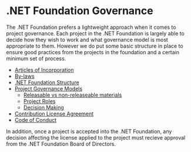 # .NET Foundation Governance

The .NET Foundation prefers a lightweight approach when it comes to project governance. Each 
project in the .NET Foundation is largely able to decide how they wish to work and what governance
model is most appropriate to them. However we do put some basic structure in place to 
ensure good practices from the projects in the foundation and a certain minimum set of
process.

 - [Articles of Incorporation](https://dnfwebsitewusproduction.blob.core.windows.net/media/Default/Documents/NET%20Foundation%20Articles%20of%20Incorporation.pdf) 
 - [By-laws](https://dnfwebsitewusproduction.blob.core.windows.net/media/Default/Documents/NET%20Foundation-First-Amended-and-Restated-Bylaws-2015-03-25.pdf)
 - [.NET Foundation Structure](foundation-structure.md)
 - [Project Governance Models](project-governance.md)
   - [Releasable vs non-releaseable materials](project-governance.md#releasable-and-non-releasable-materials)
   - [Project Roles](project-governance.md#roles)
   - [Decision Making](project-governance.md#decision-making) 
 - [Contribution License Agreement](https://cla2.dotnetfoundation.org/)
 - [Code of Conduct](https://github.com/dotnet/home/blob/master/guidance/be-nice.md)
 
In addition, once a project is accepted into the .NET Foundation, any decision affecting the
license applied to the project must recieve approval from the .NET Foundation Board of Directors.
